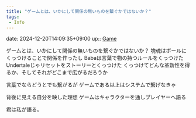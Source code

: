 ```yaml
---
title: "ゲームとは、いかにして関係の無いものを繋ぐかではないか？"
tags:
 - Info
---
```


date: 2024-12-20T14:09:35+09:00
up:: [Game](../Bar/Novel/Topics/Game.md)

ゲームとは、いかにして関係の無いものを繋ぐかではないか？
塊魂はボールにくっつけることで関係を作ったし
Babaは言葉で物の持つルールをくっつけた
Undertaleじゃリセットをストーリーとくっつけた
くっつけてどんな革新性を得るか、そしてそれがどこまで広がるだろうか

言葉でならどうとでも繋がるが
ゲームである以上はシステムで繋げなきゃ

背後に見える自分を映した理想
ゲームはキャラクターを通しプレイヤーへ語る

君は私が語る。
